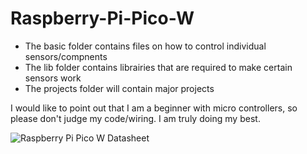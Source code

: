 # Raspberry-Pi-Pico-W

* The basic folder contains files on how to control individual sensors/compnents
* The lib folder contains librairies that are required to make certain sensors work
* The projects folder will contain major projects

I would like to point out that I am a beginner with micro controllers, so please don't judge my code/wiring. I am truly doing my best.

![Raspberry Pi Pico W Datasheet](https://components101.com/sites/default/files/component_pin/Raspberry%20Pi-Pico-W-pinout.png)
